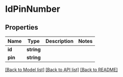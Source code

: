 # IdPinNumber

## Properties
Name | Type | Description | Notes
------------ | ------------- | ------------- | -------------
**id** | **string** |  | 
**pin** | **string** |  | 

[[Back to Model list]](../README.md#documentation-for-models) [[Back to API list]](../README.md#documentation-for-api-endpoints) [[Back to README]](../README.md)


